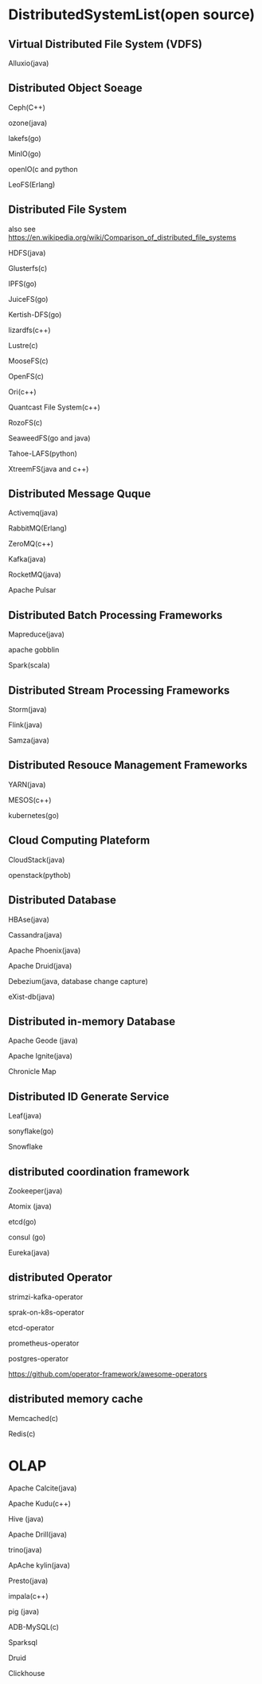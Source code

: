 # DistributedSystemList(open source)

## Virtual Distributed File System (VDFS)

Alluxio(java)

## Distributed Object Soeage 

Ceph(C++)

ozone(java)

lakefs(go)

MinIO(go)

openIO(c and python

LeoFS(Erlang)

## Distributed File System
also see https://en.wikipedia.org/wiki/Comparison_of_distributed_file_systems

HDFS(java)

Glusterfs(c)

IPFS(go)

JuiceFS(go)

Kertish-DFS(go)

lizardfs(c++)

Lustre(c)


MooseFS(c)

OpenFS(c)

Ori(c++)

Quantcast File System(c++)

RozoFS(c)

SeaweedFS(go and java)

Tahoe-LAFS(python)

XtreemFS(java and c++)



## Distributed Message Quque

Activemq(java)

RabbitMQ(Erlang)

ZeroMQ(c++)

Kafka(java)

RocketMQ(java)

Apache Pulsar

## Distributed Batch Processing Frameworks

Mapreduce(java)

apache gobblin

Spark(scala)


## Distributed Stream Processing Frameworks

Storm(java)

Flink(java)

Samza(java)

## Distributed Resouce Management Frameworks

YARN(java)

MESOS(c++)

kubernetes(go)

## Cloud Computing Plateform

CloudStack(java)

openstack(pythob)

## Distributed Database

HBAse(java)

Cassandra(java)

Apache Phoenix(java)

Apache Druid(java)

Debezium(java, database change capture)

eXist-db(java)

## Distributed in-memory Database

Apache Geode (java)


Apache Ignite(java)

Chronicle Map




## Distributed ID Generate Service

Leaf(java)


sonyflake(go)

Snowflake

## distributed coordination framework

Zookeeper(java)

Atomix (java)

etcd(go)

consul (go)

Eureka(java)

## distributed Operator


strimzi-kafka-operator

sprak-on-k8s-operator

etcd-operator

prometheus-operator

postgres-operator

https://github.com/operator-framework/awesome-operators


## distributed memory cache

Memcached(c)

Redis(c)

# OLAP

Apache Calcite(java)

Apache Kudu(c++)
 
Hive (java)

Apache Drill(java)

trino(java)

ApAche kylin(java)

Presto(java)

impala(c++)

pig (java)

ADB-MySQL(c)

Sparksql

Druid

Clickhouse 
